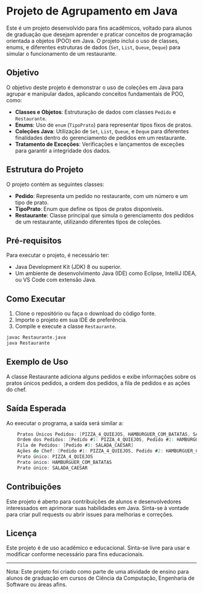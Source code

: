# Projeto de Agrupamento em Java

Este é um projeto desenvolvido para fins acadêmicos, voltado para alunos de graduação que desejam aprender e praticar conceitos de programação orientada a objetos (POO) em Java. O projeto inclui o uso de classes, enums, e diferentes estruturas de dados (`Set`, `List`, `Queue`, `Deque`) para simular o funcionamento de um restaurante.

## Objetivo

O objetivo deste projeto é demonstrar o uso de coleções em Java para agrupar e manipular dados, aplicando conceitos fundamentais de POO, como:

- **Classes e Objetos**: Estruturação de dados com classes `Pedido` e `Restaurante`.
- **Enums**: Uso de `enum` (`TipoPrato`) para representar tipos fixos de pratos.
- **Coleções Java**: Utilização de `Set`, `List`, `Queue`, e `Deque` para diferentes finalidades dentro do gerenciamento de pedidos em um restaurante.
- **Tratamento de Exceções**: Verificações e lançamentos de exceções para garantir a integridade dos dados.

## Estrutura do Projeto

O projeto contém as seguintes classes:

- **Pedido**: Representa um pedido no restaurante, com um número e um tipo de prato.
- **TipoPrato**: Enum que define os tipos de pratos disponíveis.
- **Restaurante**: Classe principal que simula o gerenciamento dos pedidos de um restaurante, utilizando diferentes tipos de coleções.

## Pré-requisitos

Para executar o projeto, é necessário ter:

- Java Development Kit (JDK) 8 ou superior.
- Um ambiente de desenvolvimento Java (IDE) como Eclipse, IntelliJ IDEA, ou VS Code com extensão Java.

## Como Executar

1. Clone o repositório ou faça o download do código fonte.
2. Importe o projeto em sua IDE de preferência.
3. Compile e execute a classe `Restaurante`.

```bash
javac Restaurante.java
java Restaurante
```

## Exemplo de Uso

A classe Restaurante adiciona alguns pedidos e exibe informações sobre os pratos únicos pedidos, a ordem dos pedidos, a fila de pedidos e as ações do chef.

## Saída Esperada

Ao executar o programa, a saída será similar a:

```java
    Pratos Únicos Pedidos: [PIZZA_4_QUIEJOS, HAMBURGUER_COM_BATATAS, SALADA_CAESAR]
    Ordem dos Pedidos: [Pedido #1: PIZZA_4_QUIEJOS, Pedido #2: HAMBURGUER_COM_BATATAS, Pedido #3: SALADA_CAESAR]
    Fila de Pedidos: [Pedido #3: SALADA_CAESAR]
    Ações do Chef: [Pedido #1: PIZZA_4_QUIEJOS, Pedido #2: HAMBURGUER_COM_BATATAS]
    Prato único: PIZZA_4_QUIEJOS
    Prato único: HAMBURGUER_COM_BATATAS
    Prato único: SALADA_CAESAR

```

## Contribuições

Este projeto é aberto para contribuições de alunos e desenvolvedores interessados em aprimorar suas habilidades em Java. Sinta-se à vontade para criar pull requests ou abrir issues para melhorias e correções.

## Licença

Este projeto é de uso acadêmico e educacional. Sinta-se livre para usar e modificar conforme necessário para fins educacionais.

_______
Nota: Este projeto foi criado como parte de uma atividade de ensino para alunos de graduação em cursos de Ciência da Computação, Engenharia de Software ou áreas afins.
